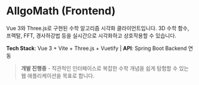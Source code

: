 # AllgoMath (Frontend)

Vue 3와 Three.js로 구현된 수학 알고리즘 시각화 클라이언트입니다. 3D 수학 함수, 프랙탈, FFT, 경사하강법 등을 실시간으로 시각화하고 상호작용할 수 있습니다.

**Tech Stack**: Vue 3 + Vite + Three.js + Vuetify | **API**: Spring Boot Backend 연동

>  **개발 진행중** - 직관적인 인터페이스로 복잡한 수학 개념을 쉽게 탐험할 수 있는 웹 애플리케이션을 목표로 합니다.